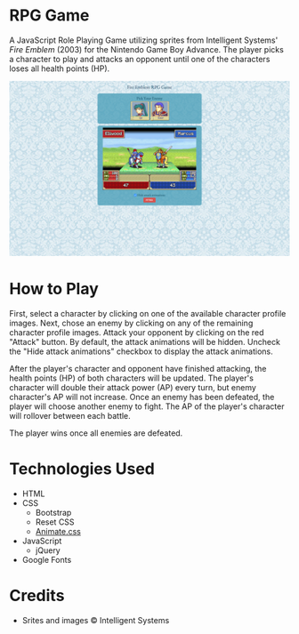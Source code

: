 # RPG Game
A JavaScript Role Playing Game utilizing sprites from Intelligent Systems' _Fire Emblem_ (2003) for the Nintendo Game Boy Advance. The player picks a character to play and attacks an opponent until one of the characters loses all health points (HP). 

![Screenshot](/assets/screenshots/screenshot.png "RPG Game Screenshot")

# How to Play
First, select a character by clicking on one of the available character profile images. Next, chose an enemy by clicking on any of the remaining character profile images. Attack your opponent by clicking on the red "Attack" button. By default, the attack animations will be hidden. Uncheck the "Hide attack animations" checkbox to display the attack animations.

After the player's character and opponent have finished attacking, the health points (HP) of both characters will be updated. The player's character will double their attack power (AP) every turn, but enemy character's AP will not increase. Once an enemy has been defeated, the player will choose another enemy to fight. The AP of the player's character will rollover between each battle.

The player wins once all enemies are defeated.

# Technologies Used
* HTML
* CSS
  * Bootstrap
  * Reset CSS
  * [Animate.css](https://daneden.github.io/animate.css)
* JavaScript
  * jQuery
* Google Fonts

# Credits
* Srites and images &copy; Intelligent Systems